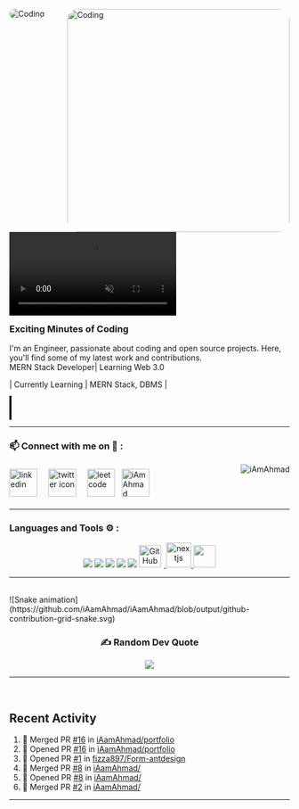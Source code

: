 <!-- animation start  -->
<!-- ![Typing
<!-- animation end  -->
<img align="right" alt="Coding" width="400" style="border-radius:20px;"
	src="https://cdn.dribbble.com/users/1059583/screenshots/4171367/coding-freak.gif">

<img alt="Coding" style="border-radius:16px;" src="./myAssets/banner2.gif">

<video src='./myAssets/gh-banner-video.mp4' muted autoplay/> -->

<h3 align="start" style="margin-top: 4px;"> Exciting Minutes of Coding</h3>

<p>
  I'm an Engineer, passionate about coding and open source projects. Here, you'll find some of my latest work and contributions. <br/>
  MERN Stack Developer| Learning Web 3.0
</p>

| Currently Learning | MERN Stack, DBMS |


  <p align="start">
	<a href="https://vercel.com/iamahmad/first-app" align="start" target="_blank"
		style="font-size:2rem; letter-spacing:0.3rem; font-weight:800; text-align:center; border:2px solid"></a>
</p>

<hr width=100% >
<h3 align="left">📫 Connect with me on 🔗 :</h3>

<p align="left">
	<a href="https://www.linkedin.com/in/iamahmaad/" target="_blank"><img align="center"
			src="https://skillicons.dev/icons?i=linkedin" height="50" width="50" alt="linkedin" /></a>
	<a href="https://twitter.com/iAamAhmad" target="_blank" style="padding:8px"><img align="center" style="margin:8px"
			src="https://skillicons.dev/icons?i=twitter" height="50" width="50" alt="twitter icon" /></a>
	<a href="https://leetcode.com/iAamAhmad/" target="_blank"><img align="center" src="https://cdn.iconscout.com/icon/free/png-512/free-leetcode-3521542-2944960.png?f=webp&w=256"
			alt="leetcode" height="50" width="50" /></a>
	<a href="https://www.instagram.com/_iammuhammadahmad/" target="_blank" style="padding:8px"><img align="center"
			src="https://skillicons.dev/icons?i=instagram" alt="iAmAhmad" height="50" width="50" /></a>
	<img src="https://komarev.com/ghpvc/?username=iAamAhmad&label=Profile%20views&color=11eb11&style=for-the-badge"
		alt="iAmAhmad" align="right" />
</p>
<hr>

<h3 align="left">Languages and Tools ⚙️ : </h3>

<p align='center'>
	<img src="https://skillicons.dev/icons?i=git,github,vscode" />
	<img src="https://skillicons.dev/icons?i=js,css,nextjs,tailwind" />
	<img src="https://skillicons.dev/icons?i=react,express,mongodb,nodejs,ts" />
	<img src="https://skillicons.dev/icons?i=postman,vercel" />
	<img src="https://skillicons.dev/icons?i=redux,md,materialui,firebase" />
	<a href="#">
		<img alt="GitHub" title="GitHub" width="40" height="40" src="https://cdn-icons-png.flaticon.com/512/25/25231.png" style="padding-right:5px;" />
	</a>
	<a href="https://nextjs.org/" target="_blank" rel="noreferrer" title="NextJS in PIAIC">
		<img src="https://d2nir1j4sou8ez.cloudfront.net/wp-content/uploads/2021/12/nextjs-boilerplate-logo.png" alt="nextjs" width="45" height="45" />
	</a>
	<a href="https://formik.org/" target="_blank" title="Build Form in REACT" style="text-decoration: none;">
		<img src="https://user-images.githubusercontent.com/4060187/61057426-4e5a4600-a3c3-11e9-9114-630743e05814.png" width="40px" />
	</a>
</p>
<hr>
<br>
<div>
	![Snake animation](https://github.com/iAamAhmad/iAamAhmad/blob/output/github-contribution-grid-snake.svg)
</div>
<div align='center'>
	<h3> ✍️ Random Dev Quote </h3>
	<img src='https://quotes-github-readme.vercel.app/api?type=horizontal&theme=algolia' />
</div>

<hr>
<br>

## Recent Activity

<!--START_SECTION:activity-->

1. 🎉 Merged PR [#16](https://github.com/iAamAhmad/JavaScriptCompleteLearning) in [iAamAhmad/portfolio](https://github.com/iAamAhmad/nextJSCodebase)
2. 💪 Opened PR [#16](https://github.com/iAamAhmad/completeBackend) in [iAamAhmad/portfolio](https://github.com/iAamAhmad/nextJSCodebase)
3. 💪 Opened PR [#1](https://github.com/iAamAhmad/ReactCodeBAse) in [fizza897/Form-antdesign](https://github.com/iAamAhmad/nextJSCodebase)
4. 🎉 Merged PR [#8]([](https://github.com/iAamAhmad/ReactCodeBAse)) in [iAamAhmad/](https://github.com/iAamAhmad/nextJSCodebase)
5. 💪 Opened PR [#8](https://github.com/iAamAhmad/ReactCodeBAse) in [iAamAhmad/](https://github.com/iAamAhmad/nextJSCodebase)
6. 🎉 Merged PR [#2](https://github.com/iAamAhmad/ReactCodeBAse) in [iAamAhmad/](https://github.com/iAamAhmad/nextJSCodebase)
<!--END_SECTION:activity-->

<hr>
<br>

